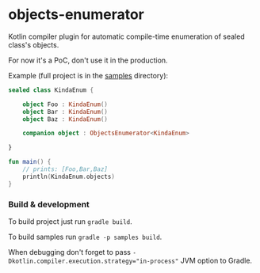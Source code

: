 objects-enumerator
==================

Kotlin compiler plugin for automatic compile-time enumeration of sealed class's objects.

For now it's a PoC, don't use it in the production.

Example (full project is in the [samples](samples) directory):
```kotlin
sealed class KindaEnum {

    object Foo : KindaEnum()
    object Bar : KindaEnum()
    object Baz : KindaEnum()

    companion object : ObjectsEnumerator<KindaEnum>

}

fun main() {
    // prints: [Foo,Bar,Baz]
    println(KindaEnum.objects)
}
```

### Build & development

To build project just run `gradle build`.

To build samples run `gradle -p samples build`.

When debugging don't forget to pass `-Dkotlin.compiler.execution.strategy="in-process"`
JVM option to Gradle.
